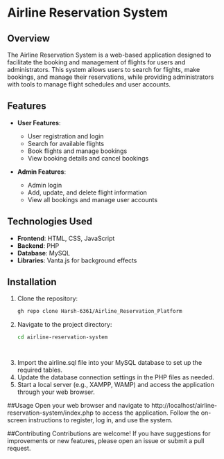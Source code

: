 # Airline Reservation System

## Overview
The Airline Reservation System is a web-based application designed to facilitate the booking and management of flights for users and administrators. This system allows users to search for flights, make bookings, and manage their reservations, while providing administrators with tools to manage flight schedules and user accounts.

## Features
- **User  Features**:
  - User registration and login
  - Search for available flights
  - Book flights and manage bookings
  - View booking details and cancel bookings

- **Admin Features**:
  - Admin login
  - Add, update, and delete flight information
  - View all bookings and manage user accounts

## Technologies Used
- **Frontend**: HTML, CSS, JavaScript
- **Backend**: PHP
- **Database**: MySQL
- **Libraries**: Vanta.js for background effects

## Installation
1. Clone the repository:
   ```bash
   gh repo clone Harsh-6361/Airline_Reservation_Platform


2. Navigate to the project directory:
    ```bash
   cd airline-reservation-system




4. Import the airline.sql file into your MySQL database to set up the required tables.
5. Update the database connection settings in the PHP files as needed.
6. Start a local server (e.g., XAMPP, WAMP) and access the application through your web browser.

##Usage
Open your web browser and navigate to http://localhost/airline-reservation-system/index.php to access the application.
Follow the on-screen instructions to register, log in, and use the system.

##Contributing
Contributions are welcome! If you have suggestions for improvements or new features, please open an issue or submit a pull request.
